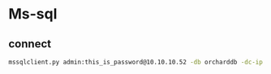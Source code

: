 # Ms-sql

## connect
```bash
mssqlclient.py admin:this_is_password@10.10.10.52 -db orcharddb -dc-ip 10.10.10.52
```